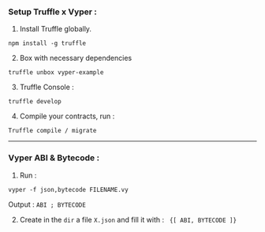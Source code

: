 ### Setup Truffle x Vyper : 


1. Install Truffle globally. 

``` npm install -g truffle ``` 

2. Box with necessary dependencies 

``` truffle unbox vyper-example ```

3. Truffle Console : 

``` truffle develop ```

4. Compile your contracts, run : 

``` Truffle compile / migrate ``` 

-------------------------------------------------------------------------------------------------------------------------------------------------------

### Vyper ABI & Bytecode :

1. Run : 

``` vyper -f json,bytecode FILENAME.vy ``` 

Output : ``` ABI ; BYTECODE ``` 

2. Create in the ``` dir ``` a file ``` X.json ``` and fill it with : ```  {[ ABI, BYTECODE ]} ``` 







